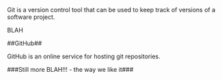 Git is a version control tool that can be used to keep track of versions of a software project.

BLAH

##GitHub##

GitHub is an online service for hosting git repositories.

###Still more BLAH!!! - the way we like it###
